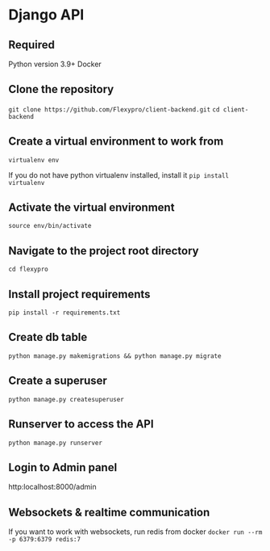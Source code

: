 # Django API

## Required 
Python version 3.9+
Docker

## Clone the repository
```git clone https://github.com/Flexypro/client-backend.git```
```cd client-backend```

## Create a virtual environment to work from
```virtualenv env```

If you do not have python virtualenv installed, install it
```pip install virtualenv```

## Activate the virtual environment
```source env/bin/activate```

## Navigate to the project root directory
```cd flexypro```
## Install project requirements
```pip install -r requirements.txt```

## Create db table
```python manage.py makemigrations && python manage.py migrate```

## Create a superuser
```python manage.py createsuperuser```

## Runserver to access the API
```python manage.py runserver```

## Login to Admin panel
http:localhost:8000/admin

## Websockets & realtime communication
If you want to work with websockets, run redis from docker
```docker run --rm -p 6379:6379 redis:7```
